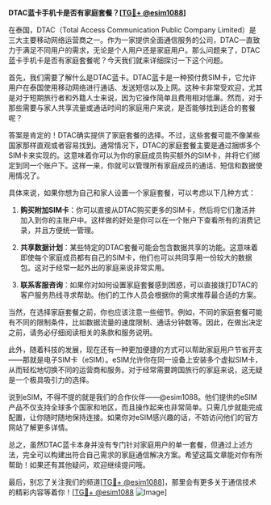 **DTAC蓝卡手机卡是否有家庭套餐？[[TG💪+ @esim1088](https://t.me/s/esim1088)]**

在泰国，DTAC（Total Access Communication Public Company Limited）是三大主要移动网络运营商之一。作为一家提供全面通信服务的公司，DTAC一直致力于满足不同用户的需求，无论是个人用户还是家庭用户。那么问题来了，DTAC蓝卡手机卡是否有家庭套餐呢？今天我们就来详细探讨一下这个问题。

首先，我们需要了解什么是DTAC蓝卡。DTAC蓝卡是一种预付费SIM卡，它允许用户在泰国使用移动网络进行通话、发送短信以及上网。这种卡非常受欢迎，尤其是对于短期旅行者和外籍人士来说，因为它操作简单且费用相对低廉。然而，对于那些需要与家人共享流量或通话时间的家庭用户来说，是否能够找到适合的套餐呢？

答案是肯定的！DTAC确实提供了家庭套餐的选择。不过，这些套餐可能不像某些国家那样直观或者容易找到。通常情况下，DTAC的家庭套餐主要是通过捆绑多个SIM卡来实现的。这意味着你可以为你的家庭成员购买额外的SIM卡，并将它们绑定到同一个账户下。这样一来，你就可以管理所有家庭成员的通话、短信和数据使用情况了。

具体来说，如果你想为自己和家人设置一个家庭套餐，可以考虑以下几种方式：

1. **购买附加SIM卡**：你可以直接从DTAC购买更多的SIM卡，然后将它们激活并加入到你的主账户中。这样做的好处是你可以在一个账户下查看所有的消费记录，并且方便统一管理。

2. **共享数据计划**：某些特定的DTAC套餐可能会包含数据共享的功能。这意味着即使每个家庭成员都有自己的SIM卡，他们也可以共同享用一份较大的数据包。这对于经常一起外出的家庭来说非常实用。

3. **联系客服咨询**：如果你对如何设置家庭套餐感到困惑，可以直接拨打DTAC的客户服务热线寻求帮助。他们的工作人员会根据你的需求推荐最合适的方案。

当然，在选择家庭套餐之前，你也应该注意一些细节。例如，不同的家庭套餐可能有不同的限制条件，比如数据流量的速度限制、通话分钟数等。因此，在做出决定之前，请务必仔细阅读相关的条款和服务说明。

此外，随着科技的发展，现在还有一种更加便捷的方式可以帮助家庭用户节省开支——那就是电子SIM卡（eSIM）。eSIM允许你在同一设备上安装多个虚拟SIM卡，从而轻松地切换不同的运营商和服务。对于经常需要跨国旅行的家庭来说，这无疑是一个极具吸引力的选择。

说到eSIM，不得不提的就是我们的合作伙伴——@esim1088。他们提供的eSIM产品不仅支持全球多个国家和地区，而且操作起来也非常简单。只需几步就能完成配置，让你随时随地保持连接。如果你对eSIM感兴趣的话，不妨访问他们的官方网站了解更多详情。

总之，虽然DTAC蓝卡本身并没有专门针对家庭用户的单一套餐，但通过上述方法，完全可以构建出符合自己需求的家庭通信解决方案。希望这篇文章能对你有所帮助！如果还有其他疑问，欢迎继续提问哦。

最后，别忘了关注我们的频道[[TG💪+ @esim1088](https://t.me/s/esim1088)]，那里会有更多关于通信技术的精彩内容等着你！[[TG💪+ @esim1088](https://t.me/s/esim1088) ![Image](https://i.postimg.cc/4NQfJmqS/Snipaste-2025-05-13-00-14-12.png)]